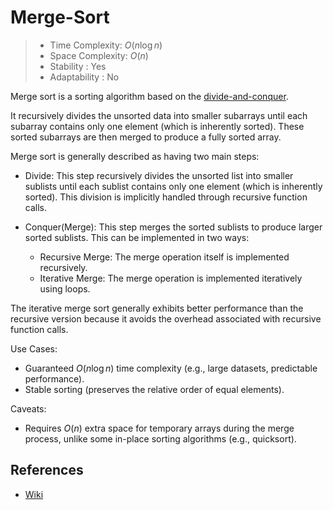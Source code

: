 # Merge-Sort

> - Time Complexity: $O(n\log n)$
> - Space Complexity: $O(n)$
> - Stability : Yes
> - Adaptability : No

Merge sort is a sorting algorithm based on the [divide-and-conquer]((https://en.wikipedia.org/wiki/Divide-and-conquer_algorithm)).

It recursively divides the unsorted data into smaller subarrays until each subarray contains only one element (which is inherently sorted). These sorted subarrays are then merged to produce a fully sorted array.

Merge sort is generally described as having two main steps:
- Divide: This step recursively divides the unsorted list into smaller sublists until each sublist contains only one element (which is inherently sorted). This division is implicitly handled through recursive function calls.

- Conquer(Merge): This step merges the sorted sublists to produce larger sorted sublists. This can be implemented in two ways:
	- Recursive Merge: The merge operation itself is implemented recursively.
	- Iterative Merge: The merge operation is implemented iteratively using loops.

The iterative merge sort generally exhibits better performance than the recursive version because it avoids the overhead associated with recursive function calls.

Use Cases:
- Guaranteed $O(n \log n)$ time complexity (e.g., large datasets, predictable performance).
- Stable sorting (preserves the relative order of equal elements).

Caveats:
- Requires $O(n)$ extra space for temporary arrays during the merge process, unlike some in-place sorting algorithms (e.g., quicksort).

## References
- [Wiki](https://en.wikipedia.org/wiki/Merge_sort)

